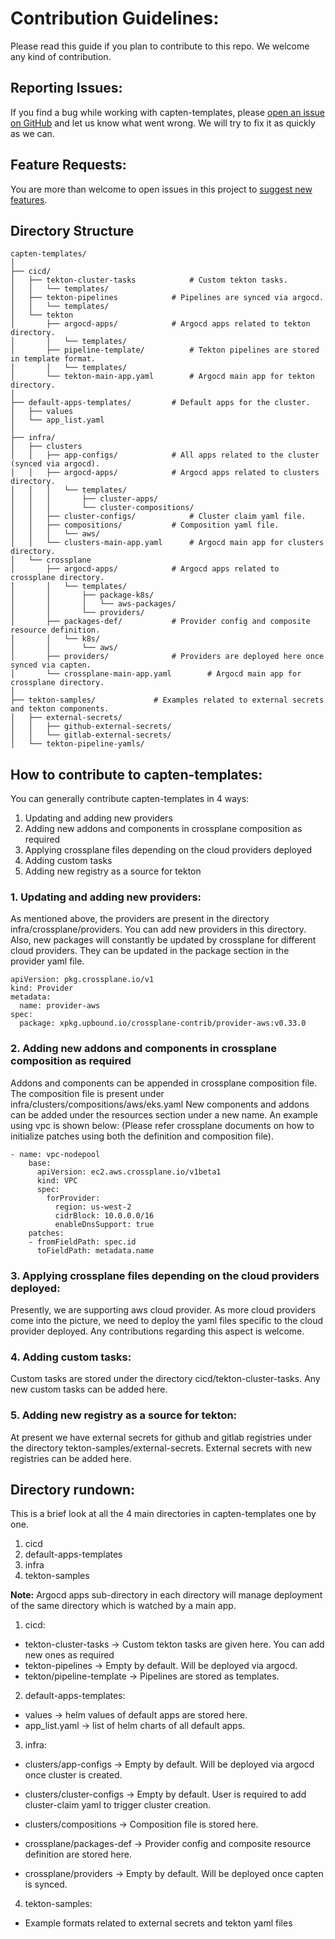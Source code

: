 # Contribution Guidelines:
Please read this guide if you plan to contribute to this repo. We welcome any kind of contribution.

## Reporting Issues:
If you find a bug while working with capten-templates, please [open an issue on GitHub](https://github.com/intelops/capten-templates/issues/new?labels=kind%2Fbug&template=bug-report.md&title=Bug:) and let us know what went wrong. We will try to fix it as quickly as we can.

## Feature Requests:
You are more than welcome to open issues in this project to [suggest new features](https://github.com/intelops/capten-templates/issues/new?labels=kind%2Ffeature&template=feature-request.md&title=Feature%20Request:).

## Directory Structure

```
capten-templates/
│
├── cicd/
│   ├── tekton-cluster-tasks			# Custom tekton tasks.
│   │   └── templates/
│   ├── tekton-pipelines			# Pipelines are synced via argocd.
│   │   └── templates/
│   └── tekton
│       ├── argocd-apps/			# Argocd apps related to tekton directory.
│       │   └── templates/
│       ├── pipeline-template/			# Tekton pipelines are stored in template format.
│       │   └── templates/
│       └── tekton-main-app.yaml		# Argocd main app for tekton directory.
│
├── default-apps-templates/			# Default apps for the cluster.
│   ├── values
│   └── app_list.yaml
│
├── infra/
│   ├── clusters
│   │   ├── app-configs/			# All apps related to the cluster (synced via argocd).
│   │   ├── argocd-apps/			# Argocd apps related to clusters directory.
│   │   │   └── templates/
│   │   │       ├── cluster-apps/
│   │   │       └── cluster-compositions/
│   │   ├── cluster-configs/			# Cluster claim yaml file.
│   │   ├── compositions/			# Composition yaml file.
│   │   │   └── aws/
│   │   └── clusters-main-app.yaml		# Argocd main app for clusters directory.
│   └── crossplane
│       ├── argocd-apps/			# Argocd apps related to crossplane directory.
│       │   └── templates/
│       │       ├── package-k8s/
│       │       │   └── aws-packages/
│       │       └── providers/
│       ├── packages-def/			# Provider config and composite resource definition.
│       │   └── k8s/
│       │       └── aws/
│       ├── providers/				# Providers are deployed here once synced via capten.
│       └── crossplane-main-app.yaml		# Argocd main app for crossplane directory.
│
├── tekton-samples/				# Examples related to external secrets and tekton components.
│   ├── external-secrets/
│   │   ├── github-external-secrets/
│   │   └── gitlab-external-secrets/
│   └── tekton-pipeline-yamls/
```

## How to contribute to capten-templates:
You can generally contribute capten-templates in 4 ways:

1. Updating and adding new providers
2. Adding new addons and components in crossplane composition as required
3. Applying crossplane files depending on the cloud providers deployed
4. Adding custom tasks
5. Adding new registry as a source for tekton

### 1. Updating and adding new providers:
As mentioned above, the providers are present in the directory infra/crossplane/providers. You can add new providers in this directory.
Also, new packages will constantly be updated by crossplane for different cloud providers. They can be updated in the package section in the provider yaml file.

```
apiVersion: pkg.crossplane.io/v1
kind: Provider
metadata:
  name: provider-aws
spec:
  package: xpkg.upbound.io/crossplane-contrib/provider-aws:v0.33.0
```

### 2. Adding new addons and components in crossplane composition as required
Addons and components can be appended in crossplane composition file. The composition file is present under infra/clusters/compositions/aws/eks.yaml
New components and addons can be added under the resources section under a new name. An example using vpc is shown below:
(Please refer crossplane documents on how to initialize patches using both the definition and composition file).

```
- name: vpc-nodepool
    base:
      apiVersion: ec2.aws.crossplane.io/v1beta1
      kind: VPC
      spec:
        forProvider:
          region: us-west-2
          cidrBlock: 10.0.0.0/16
          enableDnsSupport: true
    patches:
    - fromFieldPath: spec.id
      toFieldPath: metadata.name
```

### 3. Applying crossplane files depending on the cloud providers deployed:
Presently, we are supporting aws cloud provider. As more cloud providers come into the picture, we need to deploy the yaml files specific to the cloud provider deployed. Any contributions regarding this aspect is welcome.

### 4. Adding custom tasks:
Custom tasks are stored under the directory cicd/tekton-cluster-tasks. Any new custom tasks can be added here.

### 5. Adding new registry as a source for tekton:
At present we have external secrets for github and gitlab registries under the directory tekton-samples/external-secrets. External secrets with new registries can be added here.


## Directory rundown:
This is a brief look at all the 4 main directories in capten-templates one by one.

1. cicd
2. default-apps-templates
3. infra
4. tekton-samples

**Note:** Argocd apps sub-directory in each directory will manage deployment of the same directory which is watched by a main app.

1. cicd:
  - tekton-cluster-tasks -> Custom tekton tasks are given here. You can add new ones as required
  - tekton-pipelines -> Empty by default. Will be deployed via argocd.
  - tekton/pipeline-template -> Pipelines are stored as templates.
  
2. default-apps-templates:
  - values -> helm values of default apps are stored here.
  - app_list.yaml -> list of helm charts of all default apps.
  
3. infra:
  - clusters/app-configs -> Empty by default. Will be deployed via argocd once cluster is created.
  - clusters/cluster-configs -> Empty by default. User is required to add cluster-claim yaml to trigger cluster creation.
  - clusters/compositions -> Composition file is stored here.
  
  - crossplane/packages-def -> Provider config and composite resource definition are stored here.
  - crossplane/providers -> Empty by default. Will be deployed once capten is synced.
  
4. tekton-samples:
  - Example formats related to external secrets and tekton yaml files
